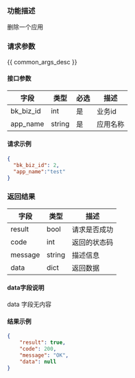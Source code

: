 ### 功能描述

删除一个应用

### 请求参数

{{ common_args_desc }}

#### 接口参数

| 字段      | 类型   | 必选 | 描述     |
| --------- | ------ | ---- | -------- |
| bk_biz_id | int    | 是   | 业务id   |
| app_name  | string | 是   | 应用名称 |

#### 请求示例

```json
{
  "bk_biz_id": 2,
  "app_name":"test"
}
```

### 返回结果

| 字段    | 类型   | 描述         |
| ------- | ------ | ------------ |
| result  | bool   | 请求是否成功 |
| code    | int    | 返回的状态码 |
| message | string | 描述信息     |
| data    | dict   | 返回数据     |

#### data字段说明

data 字段无内容

#### 结果示例

```json
{
    "result": true,
    "code": 200,
    "message": "OK",
    "data": null
}
```